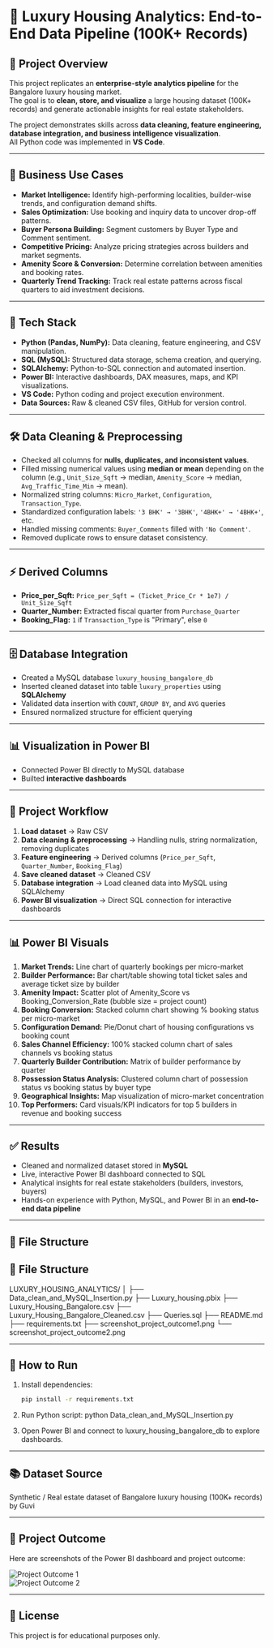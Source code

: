 # 🏡 Luxury Housing Analytics: End-to-End Data Pipeline (100K+ Records)

## 📌 Project Overview
This project replicates an **enterprise-style analytics pipeline** for the Bangalore luxury housing market.  
The goal is to **clean, store, and visualize** a large housing dataset (100K+ records) and generate actionable insights for real estate stakeholders.  

The project demonstrates skills across **data cleaning, feature engineering, database integration, and business intelligence visualization**.  
All Python code was implemented in **VS Code**.  

---

## 🧩 Business Use Cases
- **Market Intelligence:** Identify high-performing localities, builder-wise trends, and configuration demand shifts.  
- **Sales Optimization:** Use booking and inquiry data to uncover drop-off patterns.  
- **Buyer Persona Building:** Segment customers by Buyer Type and Comment sentiment.  
- **Competitive Pricing:** Analyze pricing strategies across builders and market segments.  
- **Amenity Score & Conversion:** Determine correlation between amenities and booking rates.  
- **Quarterly Trend Tracking:** Track real estate patterns across fiscal quarters to aid investment decisions.

---

## 🔧 Tech Stack
- **Python (Pandas, NumPy):** Data cleaning, feature engineering, and CSV manipulation.  
- **SQL (MySQL):** Structured data storage, schema creation, and querying.  
- **SQLAlchemy:** Python-to-SQL connection and automated insertion.  
- **Power BI:** Interactive dashboards, DAX measures, maps, and KPI visualizations.  
- **VS Code:** Python coding and project execution environment.  
- **Data Sources:** Raw & cleaned CSV files, GitHub for version control.  

---

## 🛠 Data Cleaning & Preprocessing
- Checked all columns for **nulls, duplicates, and inconsistent values**.  
- Filled missing numerical values using **median or mean** depending on the column (e.g., `Unit_Size_Sqft` → median, `Amenity_Score` → median, `Avg_Traffic_Time_Min` → mean).  
- Normalized string columns: `Micro_Market`, `Configuration`, `Transaction_Type`.  
- Standardized configuration labels: `'3 BHK' → '3BHK'`, `'4BHK+' → '4BHK+'`, etc.  
- Handled missing comments: `Buyer_Comments` filled with `'No Comment'`.  
- Removed duplicate rows to ensure dataset consistency.  

---

## ⚡ Derived Columns
- **Price_per_Sqft:** `Price_per_Sqft = (Ticket_Price_Cr * 1e7) / Unit_Size_Sqft`  
- **Quarter_Number:** Extracted fiscal quarter from `Purchase_Quarter`  
- **Booking_Flag:** `1` if `Transaction_Type` is "Primary", else `0`  

---

## 🗄 Database Integration
- Created a MySQL database `luxury_housing_bangalore_db`  
- Inserted cleaned dataset into table `luxury_properties` using **SQLAlchemy**  
- Validated data insertion with `COUNT`, `GROUP BY`, and `AVG` queries  
- Ensured normalized structure for efficient querying  

---

## 📊 Visualization in Power BI
- Connected Power BI directly to MySQL database  
- Builted **interactive dashboards**

---

## 📂 Project Workflow
1. **Load dataset** → Raw CSV  
2. **Data cleaning & preprocessing** → Handling nulls, string normalization, removing duplicates  
3. **Feature engineering** → Derived columns (`Price_per_Sqft`, `Quarter_Number`, `Booking_Flag`)  
4. **Save cleaned dataset** → Cleaned CSV  
5. **Database integration** → Load cleaned data into MySQL using SQLAlchemy  
6. **Power BI visualization** → Direct SQL connection for interactive dashboards  

---

## 📊 Power BI Visuals
1. **Market Trends:** Line chart of quarterly bookings per micro-market  
2. **Builder Performance:** Bar chart/table showing total ticket sales and average ticket size by builder  
3. **Amenity Impact:** Scatter plot of Amenity_Score vs Booking_Conversion_Rate (bubble size = project count)  
4. **Booking Conversion:** Stacked column chart showing % booking status per micro-market  
5. **Configuration Demand:** Pie/Donut chart of housing configurations vs booking count  
6. **Sales Channel Efficiency:** 100% stacked column chart of sales channels vs booking status  
7. **Quarterly Builder Contribution:** Matrix of builder performance by quarter  
8. **Possession Status Analysis:** Clustered column chart of possession status vs booking status by buyer type  
9. **Geographical Insights:** Map visualization of micro-market concentration  
10. **Top Performers:** Card visuals/KPI indicators for top 5 builders in revenue and booking success  

---

## ✅ Results
- Cleaned and normalized dataset stored in **MySQL**  
- Live, interactive Power BI dashboard connected to SQL  
- Analytical insights for real estate stakeholders (builders, investors, buyers)  
- Hands-on experience with Python, MySQL, and Power BI in an **end-to-end data pipeline**  

---

## 📂 File Structure
## 📂 File Structure
LUXURY_HOUSING_ANALYTICS/
│
├── Data_clean_and_MySQL_Insertion.py
├── Luxury_housing.pbix
├── Luxury_Housing_Bangalore.csv
├── Luxury_Housing_Bangalore_Cleaned.csv
├── Queries.sql
├── README.md
├── requirements.txt
├── screenshot_project_outcome1.png
└── screenshot_project_outcome2.png

---

## 📌 How to Run
1. Install dependencies:  
   ```bash
   pip install -r requirements.txt

2. Run Python script: python Data_clean_and_MySQL_Insertion.py


3. Open Power BI and connect to luxury_housing_bangalore_db to explore dashboards.

---

## 📚 Dataset Source

Synthetic / Real estate dataset of Bangalore luxury housing (100K+ records) by Guvi

---

## 📸 Project Outcome
Here are screenshots of the Power BI dashboard and project outcome:

![Project Outcome 1](screenshot_project_outcome1.png)  
![Project Outcome 2](screenshot_project_outcome2.png)


---

## 📜 License
This project is for educational purposes only.